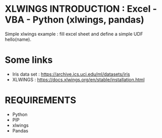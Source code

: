# XLWINGS INTRODUCTION : Excel - VBA - Python (xlwings, pandas)

Simple xlwings example : fill excel sheet and define a simple UDF hello(name).


# Some links
- Iris data set : https://archive.ics.uci.edu/ml/datasets/iris
- XLWINGS : https://docs.xlwings.org/en/stable/installation.html


# REQUIREMENTS
- Python
- PIP
- xlwings
- Pandas
